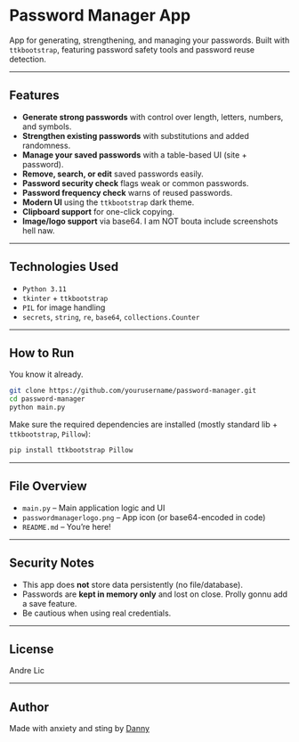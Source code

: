 # Password Manager App

App for generating, strengthening, and managing your passwords. Built with `ttkbootstrap`, featuring password safety tools and password reuse detection. 

---

## Features

- **Generate strong passwords** with control over length, letters, numbers, and symbols.
- **Strengthen existing passwords** with substitutions and added randomness.
- **Manage your saved passwords** with a table-based UI (site + password).
- **Remove, search, or edit** saved passwords easily.
- **Password security check** flags weak or common passwords.
- **Password frequency check** warns of reused passwords.
- **Modern UI** using the `ttkbootstrap` dark theme.
- **Clipboard support** for one-click copying.
- **Image/logo support** via base64. I am NOT bouta include screenshots hell naw.

---

## Technologies Used

- `Python 3.11`
- `tkinter` + `ttkbootstrap`
- `PIL` for image handling
- `secrets`, `string`, `re`, `base64`, `collections.Counter`
  
---

## How to Run

You know it already.

```bash
git clone https://github.com/yourusername/password-manager.git
cd password-manager
python main.py
```

Make sure the required dependencies are installed (mostly standard lib + `ttkbootstrap`, `Pillow`):

```bash
pip install ttkbootstrap Pillow
```

---

## File Overview

- `main.py` – Main application logic and UI
- `passwordmanagerlogo.png` – App icon (or base64-encoded in code)
- `README.md` – You’re here!

---

## Security Notes

- This app does **not** store data persistently (no file/database).
- Passwords are **kept in memory only** and lost on close. Prolly gonnu add a save feature.
- Be cautious when using real credentials.

---

## License
Andre Lic

---

## Author

Made with anxiety and sting by [Danny](https://github.com/DanielIsHungry)
